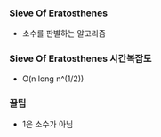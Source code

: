 ### Sieve Of Eratosthenes
- 소수를 판별하는 알고리즘

### Sieve Of Eratosthenes 시간복잡도
- O(n long n^(1/2))

### 꿀팁
- 1은 소수가 아님

